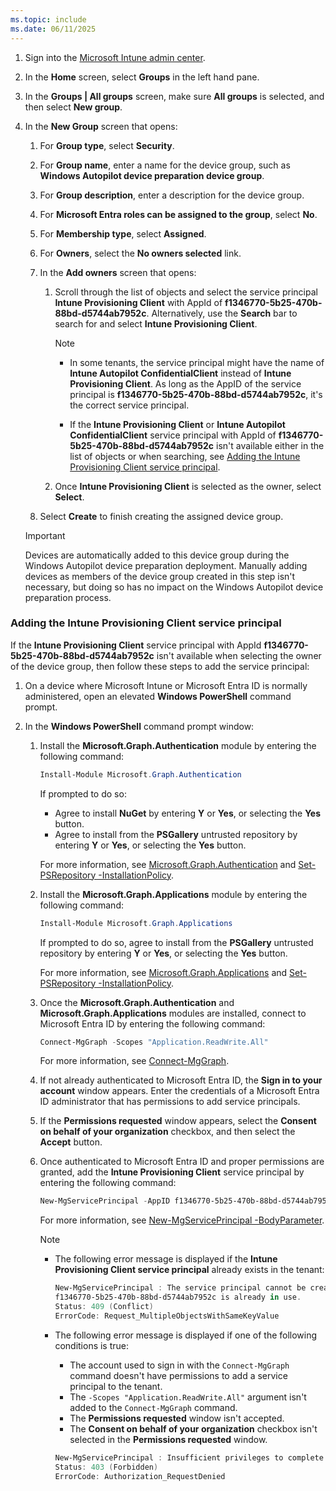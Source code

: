 ```yaml
---
ms.topic: include
ms.date: 06/11/2025
---
```


<!-- This file is shared by the following articles:

device-preparation/tutorial/user-driven/entra-join-device group.md
device-preparation/tutorial/automatic/automatic-device group.md

Headings are driven by article context. -->

1. Sign into the [Microsoft Intune admin center](https://go.microsoft.com/fwlink/?linkid=2109431).

1. In the **Home** screen, select **Groups** in the left hand pane.

1. In the **Groups | All groups** screen, make sure **All groups** is selected, and then select **New group**.

1. In the **New Group** screen that opens:

    1. For **Group type**, select **Security**.

    1. For **Group name**, enter a name for the device group, such as **Windows Autopilot device preparation device group**.

    1. For **Group description**, enter a description for the device group.

    1. For **Microsoft Entra roles can be assigned to the group**, select **No**.

    1. For **Membership type**, select **Assigned**.

    1. For **Owners**, select the **No owners selected** link.

    1. In the **Add owners** screen that opens:

       1. Scroll through the list of objects and select the service principal **Intune Provisioning Client** with AppId of **f1346770-5b25-470b-88bd-d5744ab7952c**. Alternatively, use the **Search** bar to search for and select **Intune Provisioning Client**.

           > [!NOTE]
           >
           > - In some tenants, the service principal might have the name of **Intune Autopilot ConfidentialClient** instead of **Intune Provisioning Client**. As long as the AppID of the service principal is **f1346770-5b25-470b-88bd-d5744ab7952c**, it's the correct service principal.
           >
           > - If the **Intune Provisioning Client** or **Intune Autopilot ConfidentialClient** service principal with AppId of **f1346770-5b25-470b-88bd-d5744ab7952c** isn't available either in the list of objects or when searching, see [Adding the Intune Provisioning Client service principal](#adding-the-intune-provisioning-client-service-principal).

       1. Once **Intune Provisioning Client** is selected as the owner, select **Select**.

    1. Select **Create** to finish creating the assigned device group.

    > [!IMPORTANT]
    >
    > Devices are automatically added to this device group during the Windows Autopilot device preparation deployment. Manually adding devices as members of the device group created in this step isn't necessary, but doing so has no impact on the Windows Autopilot device preparation process.

### Adding the Intune Provisioning Client service principal

If the **Intune Provisioning Client** service principal with AppId **f1346770-5b25-470b-88bd-d5744ab7952c** isn't available when selecting the owner of the device group, then follow these steps to add the service principal:

1. On a device where Microsoft Intune or Microsoft Entra ID is normally administered, open an elevated **Windows PowerShell** command prompt.

1. In the **Windows PowerShell** command prompt window:

    1. Install the **Microsoft.Graph.Authentication** module by entering the following command:

       ```powershell
       Install-Module Microsoft.Graph.Authentication
       ```

       If prompted to do so:

       - Agree to install **NuGet** by entering **Y** or **Yes**, or selecting the **Yes** button.
       - Agree to install from the **PSGallery** untrusted repository by entering **Y** or **Yes**, or selecting the **Yes** button.

       For more information, see [Microsoft.Graph.Authentication](/powershell/module/microsoft.graph.authentication/) and [Set-PSRepository -InstallationPolicy](/powershell/module/powershellget/set-psrepository#-installationpolicy).

    1. Install the **Microsoft.Graph.Applications** module by entering the following command:

       ```powershell
       Install-Module Microsoft.Graph.Applications
       ```

       If prompted to do so, agree to install from the **PSGallery** untrusted repository by entering **Y** or **Yes**, or selecting the **Yes** button.

       For more information, see [Microsoft.Graph.Applications](/powershell/module/microsoft.graph.applications/) and [Set-PSRepository -InstallationPolicy](/powershell/module/powershellget/set-psrepository#-installationpolicy).

    1. Once the **Microsoft.Graph.Authentication** and **Microsoft.Graph.Applications** modules are installed, connect to Microsoft Entra ID by entering the following command:

       ```powershell
       Connect-MgGraph -Scopes "Application.ReadWrite.All"
       ```

       For more information, see [Connect-MgGraph](/powershell/module/microsoft.graph.authentication/connect-mggraph).

    1. If not already authenticated to Microsoft Entra ID, the **Sign in to your account** window appears. Enter the credentials of a Microsoft Entra ID administrator that has permissions to add service principals.

    1. If the **Permissions requested** window appears, select the **Consent on behalf of your organization** checkbox, and then select the **Accept** button.

    1. Once authenticated to Microsoft Entra ID and proper permissions are granted, add the **Intune Provisioning Client** service principal by entering the following command:

        ```powershell
        New-MgServicePrincipal -AppID f1346770-5b25-470b-88bd-d5744ab7952c
        ```

        For more information, see [New-MgServicePrincipal -BodyParameter](/powershell/module/microsoft.graph.applications/new-mgserviceprincipal#-bodyparameter).

        > [!NOTE]
        >
        > - The following error message is displayed if the **Intune Provisioning Client service principal** already exists in the tenant:
        >
        >   ```powershell
        >   New-MgServicePrincipal : The service principal cannot be created, updated, or restored because the service principal name
        >   f1346770-5b25-470b-88bd-d5744ab7952c is already in use.
        >   Status: 409 (Conflict)
        >   ErrorCode: Request_MultipleObjectsWithSameKeyValue
        >   ```
        >
        > - The following error message is displayed if one of the following conditions is true:
        >
        >   - The account used to sign in with the `Connect-MgGraph` command doesn't have permissions to add a service principal to the tenant.
        >   - The `-Scopes "Application.ReadWrite.All"` argument isn't added to the `Connect-MgGraph` command.
        >   - The **Permissions requested** window isn't accepted.
        >   - The **Consent on behalf of your organization** checkbox isn't selected in the **Permissions requested** window.
        >
        >   ```powershell
        >   New-MgServicePrincipal : Insufficient privileges to complete the operation.
        >   Status: 403 (Forbidden)
        >   ErrorCode: Authorization_RequestDenied
        >   ```

